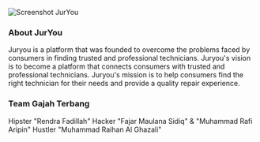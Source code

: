 ![Screenshot JurYou](https://github.com/rafi536/JurYou/assets/156433620/198ce1e0-c748-400a-9bd8-9f27cf6335dd)
### About JurYou
Juryou is a platform that was founded to overcome the problems faced by consumers in finding trusted and professional technicians.
Juryou's vision is to become a platform that connects consumers with trusted and professional technicians. Juryou's mission is to help consumers find the right technician for their needs and provide a quality repair experience.
### Team Gajah Terbang
Hipster "Rendra Fadillah"
Hacker "Fajar Maulana Sidiq" & "Muhammad Rafi Aripin"
Hustler "Muhammad Raihan Al Ghazali"
